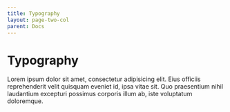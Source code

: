 ```yaml
---
title: Typography
layout: page-two-col
parent: Docs
---
```


# Typography

Lorem ipsum dolor sit amet, consectetur adipisicing elit. Eius officiis reprehenderit velit quisquam eveniet id, ipsa vitae sit. Quo praesentium nihil laudantium excepturi possimus corporis illum ab, iste voluptatum doloremque.

